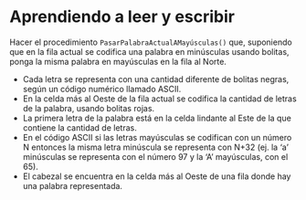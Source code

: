 # Aprendiendo a leer y escribir

Hacer el procedimiento `PasarPalabraActualAMayúsculas()` que, suponiendo que en la fila actual se codifica una palabra en minúsculas usando bolitas, ponga la misma palabra en mayúsculas en la fila al Norte.

* Cada letra se representa con una cantidad diferente de bolitas negras, según un código numérico llamado ASCII.
* En la celda más al Oeste de la fila actual se codifica la cantidad de letras de la palabra, usando bolitas rojas.
* La primera letra de la palabra está en la celda lindante al Este de la que contiene la cantidad de letras.
* En el código ASCII si las letras mayúsculas se codifican con un número N entonces la misma letra minúscula se representa con N+32 (ej. la ‘a’ minúsculas se representa con el número 97 y la ‘A’ mayúsculas, con el 65).
* El cabezal se encuentra en la celda más al Oeste de una fila donde hay una palabra representada.
